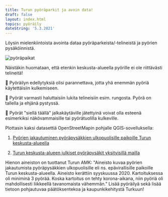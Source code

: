 ```yaml
---
title: Turun pyöräparkit ja avoin data!
draft: false
layout: index.html
topics: pyöräily
dateString: '5.3.2021'
---
```

Löysin mielenkiintoista avointa dataa pyöräparkeista/-telineistä ja pyörien pysäköinnistä.

![pyöräpaikat](assets/pyorapysakit.jpg)

Näistäkin huomataan, että etenkin keskusta-alueella pyörille ei ole riittävästi telineitä!

🚴‍ Pyöräilyn edellytyksiä olisi parannettava, jotta yhä enemmän pyöriä käytettäisiin kulkemiseen. 

🚴‍ Pyörät varmasti haluttaisiin lukita telineisiin esim. rungosta. Pyörä on tallella ja ehjänä pystyssä.

🚴‍ Pyörät "siellä täällä" jalkakäytäville jätettyinä voivat olla esteenä esimerkiksi näkövammaisille tai pyörätuolilla kulkeville.

Plottasin kaksi datasettiä OpenStreetMapin pohjalle QGIS-sovelluksella:

1) [Pyörien jakautuminen pyöräpysäkkien ulkopuolisille paikoille Turun keskusta-alueella](https://data.lounaistieto.fi/data/fi/dataset/pyorien-jakautuminen-pyorapysakkien-ulkopuolisille-paikoille-turun-keskusta-alueella)

2) [Turun keskusta-alueen julkiset pyöräpysäkit yksityisillä mailla](https://data.lounaistieto.fi/data/fi/dataset/turun-keskusta-alueen-julkiset-pyorapysakit-yksityisilla-mailla)


Hienon aineiston on tuottanut Turun AMK: "Aineisto kuvaa pyörien jakautumista pyöräpysäkkien ulkopuolisille eli ns. epävirallisille paikoille Turun keskusta-alueella. Aineisto kerättiin syyskuussa 2020. Kartoituksessa oli miniminä 3 pyörää. Koska kartoitus on tehty korona-aikana, niin pyöriä oli mahdollisesti liikkeellä tavanomaista vähemmän."
Lisää pyöräilyä sekä lisää tietoon pohjautuvaa päätöksentekoa ja kaupunkikehitystä Turkuun! 
